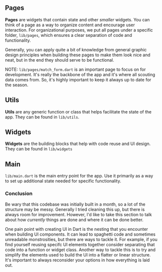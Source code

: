 ## Pages

**Pages** are widgets that contain state and other *smaller* widgets. You can think of a page as a way to organize content and encourage user interaction. For organizational purposes, we put all pages under a specific folder, `lib/pages`, which ensures a clear separation of code and functionality. 

Generally, you can apply quite a bit of knowledge from general graphic design principles when building these pages to make them look nice and neat, but in the end they should serve to be functional.

NOTE: `lib/pages/match_form.dart` is an important page to focus on for development. It's really the backbone of the app and it's where all scouting data comes from. So, it's highly important to keep it always up to date for the season. 

## Utils

**Utils** are any generic function or class that helps facilitate the state of the app. They can be found in `lib/utils`.

## Widgets

**Widgets** are the building blocks that help with code reuse and UI design. They can be found in `lib/widgets`

## Main

`lib/main.dart` is the main entry point for the app. Use it primarily as a way to set up additional state needed for specific functionality.

### Conclusion

Be wary that this codebase was initially built in a month, so a lot of the structure may be messy. Generally I tried cleaning this up, but there is always room for improvement. However, I'd like to take this section to talk about how *currently* things are done and where it can be done better.

One pain point with creating UI in Dart is the nesting that you encounter when building UI components. It can lead to spaghetti code and sometimes unreadable monstrosities, but there are ways to tackle it. For example, if you find yourself reusing specifc UI elements together consider separating that code into a function or widget class. Another way to tackle this is to try and simplify the elements used to build the UI into a flatter or linear structure. It's important to always reconsider your options in how everything is laid out.